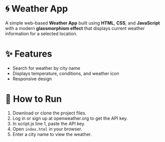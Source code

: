 # 🌀 Weather App
A simple web-based **Weather App** built using **HTML**, **CSS**, and **JavaScript** with a modern **glassmorphism effect** that displays current weather information for a selected location.

# ✨ Features
- Search for weather by city name
- Displays temperature, conditions, and weather icon
- Responsive design

# 🚀 How to Run
1. Download or clone the project files.
2. Log in or sign up at openweather.org to get the API key.
3. In script.js line 1, paste the API key.
4. Open `index.html` in your browser.
5. Enter a city name to view the weather.
